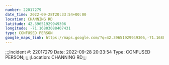 ```yaml
---
number: 22017279
date_time: 2022-09-28T20:33:54+00:00
location: CHANNING RD
latitude: 42.39651929949306
longitude: -71.16803088407431
type: CONFUSED PERSON
google_maps_link: https://maps.google.com/?q=42.39651929949306,-71.16803088407431
---
```


;;;Incident #: 22017279   Date: 2022-09-28 20:33:54   Type: CONFUSED PERSON;;;;;;Location: CHANNING RD;;;
